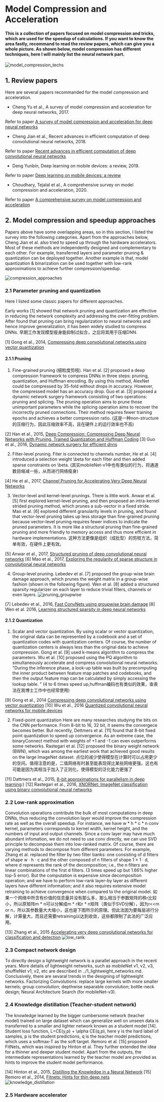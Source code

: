 # Model Compression and Acceleration
#### This is a collection of papers focused on model compression and tricks, which are used for the speedup of calculations. If you want to know the area fastly, recommand to read the review papers, which can give you a whole picture. As shown below, model compression has different techniques, here I will mainly list the neural network part. 
![model_compression_techs](https://user-images.githubusercontent.com/42667259/89690882-e187e700-d907-11ea-91bb-f9bc1247e81b.png)

## 1. Review papers
Here are several papers recommanded for the model compression and acceleration. 

- Cheng Yu et al., A survey of model compression and acceleration for deep neural networks, 2017. 

Refer to paper [A survey of model compression and acceleration for deep neural networks](https://arxiv.org/abs/1710.09282)

- Cheng Jian et al., Recent advances in efficient computation of deep convolutional neural networks, 2018.

Refer to paper [Recent advances in efficient computation of deep convolutional neural networks](https://link.springer.com/content/pdf/10.1631/FITEE.1700789.pdf)

- Deng Yunbin, Deep learning on mobile devices: a review, 2019.

Refer to paper [Deep learning on mobile devices: a review](https://www.spiedigitallibrary.org/conference-proceedings-of-spie/10993/109930A/Deep-learning-on-mobile-devices-a-review/10.1117/12.2518469.pdf?casa_token=1vnmem4EqK0AAAAA:xqMq8QcEwl66yyIn8hiChVZBu8BbOPHfYmzND2N1732iHPhEVfAKfxPwrUDRoBwDLDW-BMtgBQ)

- Choudhary, Tejalal et al., A comprehensive survey on model compression and acceleration, 2020.

Refer to paper [A comprehensive survey on model compression and acceleration](https://link.springer.com/content/pdf/10.1007/s10462-020-09816-7.pdf)

## 2. Model compression and speedup approaches
Papers above have some overlapping areas, so in this section, I listed the survey into the following categories. Apart from the approaches below, Cheng Jian et al. also tried to speed up through the hardware accelerators. Most of these methods are independently designed and complementary to each other. For example, transferred layers and parameter pruning & quantization can be deployed together. Another example is that, model quantization & binarization can be used together with low-rank approximations to achieve further compression/speedup.

![compression_approaches](https://user-images.githubusercontent.com/42667259/89688580-c8c90280-d902-11ea-82b1-72fdd6006b20.png)

### 2.1 Parameter pruning and quantization
Here I listed some classic papers for different approaches.

Early works [1] showed that network pruning and quantization are effective in reducing the network complexity and addressing the over-fitting problem. After found that pruning can bring regularization to neural networks and hence improve generalization, it has been widely studied to compress DNNs. 早期工作发现模型瘦身能抑制过拟合，之后将其用于压缩DNN. 

[1] Gong et al., 2014, [Compressing deep convolutional networks using vector quantization](https://arxiv.org/abs/1412.6115)
#### 2.1.1 Pruning
1. Fine-grained pruning (细粒度剪枝). Han et al. [2] proposed a deep compression framework to compress DNNs in three steps: pruning, quantization, and Huffman encoding. By using this method, AlexNet could be compressed by 35-fold without drops in accuracy. However, the compressed model has an accuracy drop.  Guo et al. [3] proposed a dynamic network surgery framework consisting of two operations: pruning and splicing. The pruning operation aims to prune those unimportant parameters while the splicing operation aims to recover the incorrectly pruned connections. Their method requires fewer training epochs and achieves a better compression ratio. (这是一种non-structure的压缩行为，因此压缩效率不高，且在硬件上的运行效率也不高)

[2] Han et al., 2015, [Deep Compression: Compressing Deep Neural Networks with Pruning, Trained Quantization and Huffman Coding](https://arxiv.org/abs/1510.00149)
[3] Guo et al., 2016, [Dynamic network surgery for efficient dnns](http://papers.nips.cc/paper/6165-dynamic-network-surgery-for-efficient-dnns.pdf)

2. Filter-level pruning.
Fiter is connected to channels number, He et al. [4] introduced a selection weight \beta for each filter and then added sparse constraints on \beta. (其实mobileNet-v1中也有类似的行为，将通道数目缩减一些，从而进行网络瘦身)

[4] He et al., 2017, [Channel Pruning for Accelerating Very Deep Neural Networks](https://openaccess.thecvf.com/content_ICCV_2017/papers/He_Channel_Pruning_for_ICCV_2017_paper.pdf)

3. Vector-level and kernel-level prunings. 
There is little work. Anwar et al. [5] first explored kernel-level pruning, and then proposed an intra-kernel strided pruning method, which prunes a sub-vector in a fixed stride. Mao et al. [6] explored different granularity levels in pruning, and found that vector-level pruning takes up less storage than fine-grained pruning because vector-level pruning requires fewer indices to indicate the pruned parameters. It is more like a structural pruning than fine-grained pruning and more friendly to memory access and thus more efficient in hardware implementations. 这种方法更像是组织（成批型）的剪枝方法，简单有效，在硬件上更有效。

[5] Anwar et al., 2017, [Structured pruning of deep convolutional neural networks](https://dl.acm.org/doi/pdf/10.1145/3005348)
[6] Mao et al., 2017, [Exploring the regularity of sparse structure in convolutional neural networks](https://arxiv.org/pdf/1705.08922.pdf)

4. Group-level pruning.
Lebedev et al. [7] proposed the group-wise brain damage approach, which prunes the weight matrix in a group-wise fashion (shown in the following figure). Wen et al. [8] added a structured sparsity regularizer on each layer to reduce trivial filters, channels or even layers. 
![pruning_groupwise](https://user-images.githubusercontent.com/42667259/89734073-07250580-da5a-11ea-815a-8e1d544a7409.png)

[7] Lebedev et al., 2016, [Fast ConvNets using groupwise brain damage](https://openaccess.thecvf.com/content_cvpr_2016/papers/Lebedev_Fast_ConvNets_Using_CVPR_2016_paper.pdf)
[8] Wen et al. 2016, [Learning structured sparsity in deep neural networks](https://papers.nips.cc/paper/6504-learning-structured-sparsity-in-deep-neural-networks.pdf)

#### 2.1.2 Quantization
1. Scalar and vector quantization.
By using scalar or vector quantization, the original data can be represented by a codebook and a set of quantization codes with quantization centers. Of course, the number of quantization centers is always less than the original data to achieve compression. Gong et al. [9] used k-means algorithm to compress the parameters. Wu et al. [10] proposed using the PQ algorithm to simultaneously accelerate and compress convolutional neural networks. "During the inference phase, a look-up table was built by precomputing the inner product between feature map patches and codebooks, and then the output feature map can be calculated by simply accessing the lookup table. " (4 to 6 times speed up,huffman编码也有类似的效果，查表法在我博士工作中也经常使用)

[9] Gong et al., 2014 [Compressing deep convolutional networks using vector quantization](https://arxiv.org/pdf/1412.6115.pdf)
[10] Wu et al., 2016 [Quantized convolutional neural networks for mobile devices](https://www.cv-foundation.org/openaccess/content_cvpr_2016/papers/Wu_Quantized_Convolutional_Neural_CVPR_2016_paper.pdf)

2. Fixed-point quantization
Here are many researches studying the bits on the CNN performance. From 8-bit to 16, 32 bit, it seems the convergece becomes better. But recentlly, Dettmers et al. [11] found that 8-bit fixed point quantization to speed up convergence. As an extreme case, the binaryConnect method with weights of +1 and -1 can even outperforms some networks. Rastegari et al. [12] proposed the binary weight network (BWN), which was among the earliest work that achieved good results on the large ImageNet dataset. 点位的减少使得模型在计算时可以占用更少的空间。值得注意的是，二值网络有时甚至能表现得比某些网络更强，这也有可能是因为其相当于加入了正则化，使得模型的泛化能力更强了

[11] Dattmers et al., 2015, [8-bit approximations for parallelism in deep learning](https://arxiv.org/pdf/1511.04561.pdf):)
[12] Rastegari et al., 2016, [XNORNet: ImageNet classification using binary convolutional neural networks](https://arxiv.org/pdf/1603.05279.pdf?source=post_page---------------------------)

### 2.2 Low-rank approximation
Convolution operations contribute the bulk of most computations in deep DNNs, thus reducing the convolution layer would improve the compression rate as well as the overall speedup. For instance, we have w * h * c * n conv kernel, parameters corresponds to kernel width, kernel height, and the numbers of input and output channels. Since a conv layer may have much abundant infomation, we do not need to use conv directly, we can use SVD principle to decompose them into low-ranked matrix. Of course, there are varying methods to decompose from different parameters. For example, Zhang et al. replaced the filter by two filter banks: one consisting of d filters of shape w · h · c and the other composed of n filters of shape 1 × 1 · d, where d represents the rank of the decomposition; i.e., the n filters are linear combinations of the first d filters. (3 times speed up but 1.66% higher top-5 error). But the computation is expensive since decomposition operation; and we have to perform low-rank layer-by layer as different layers have different information; and it also requires extensive model retraining to achieve convergence when compared to
the original model.
如果一个网络中所含有价值的信息量并没有那么多，那么相当于参数矩阵的秩r比较小，所以原矩阵m * n可以分解成m * r和r * n矩阵（类似于SVD分解），因为r<<m or n，所以其参数量大大缩小，这也是下图所示的原理。但此法因为要每层进行分解，计算量大，而且还需要retraining以达到收敛，这些都限制了此法的广泛应用。

[13] Zhang et al., 2015 [Accelerating very deep convolutional networks for classification and detection](https://ieeexplore.ieee.org/abstract/document/7332968)
![low_rank](https://user-images.githubusercontent.com/42667259/89735628-4eb08f00-da64-11ea-8232-4bcb1f96cc84.png)

### 2.3 Compact network design
To directly design a lightweight network is a parallel approach in the recent years. More details of lightweight networks, such as mobileNet v1, v2, v3, shuffleNet v1, v2, etc are described in ../1_lightweight_networks.md. Conclusively, there are sevaral trends in the designing of lightweight networks. Factorizing Convolutions: replace large kernels with more smaller kernels; group convolution; depthwise separable convolution; bottle-neck design; Neural Architecture Search (for mobileNet-v3).

### 2.4 Knowledge distillation (Teacher-student network)
The knowledge learned by the bigger cumbersome network (teacher model) trained on large dataset which can generalize well on unseen data is transferred to a smaller and lighter network known as a student model [14]. Student loss function, L=CE(y,p) + \alpha CE(q,p), here y is the hard label of samples, p is the student predictions, q is the teacher model predictions, which uses a softmax-T as the soft target. Remoro et al. [15] proposed FitNets, which was inspired by Hinton et al. They further extended the idea for a thinner and deeper student model. Apart from the outputs, the intermediate representations learned by the teacher model are provided as hints to improve the student model performance.

[14] Hinton et al., 2015, [Distilling the Knowledge in a Neural Network](https://arxiv.org/abs/1503.02531)
[15] Remoro et al., 2014, [Fitnets: Hints for thin deep nets](https://arxiv.org/pdf/1412.6550.pdf?source=post_page---------------------------)
![knowledge_distillation](https://user-images.githubusercontent.com/42667259/89736766-1b71fe00-da6c-11ea-9f71-c7f0f14bad70.png)

### 2.5 Hardware accelerator


